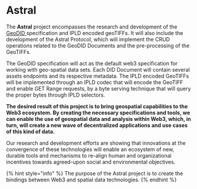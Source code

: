 # Astral

The **Astral** project encompasses the research and development of the [GeoDID ](../geodids/geodid-intro/)specification and IPLD encoded geoTIFFs. It will also include the development of the Astral Protocol, which will implement the CRUD operations related to the GeoDID Documents and the pre-processing of the GeoTIFFs.

The GeoDID specification will act as the default web3 specification for working with geo-spatial data sets. Each DID Document will contain several assets endpoints and its respective metadata. The IPLD encoded GeoTIFFs will be implemented through an IPLD codec that will encode the GeoTIFF and enable GET Range requests, by a byte serving technique that will query the proper bytes through IPLD selectors.

**The desired result of this project is to bring geospatial capabilities to the Web3 ecosystem. By creating the necessary specifications and tools, we can enable the use of geospatial data and analysis within Web3, which, in turn, will create a new wave of decentralized applications and use cases of this kind of data.**

Our research and development efforts are showing that innovations at the convergence of these technologies will enable an ecosystem of new, durable tools and mechanisms to re-align human and organizational incentives towards agreed-upon social and environmental objectives.

{% hint style="info" %}
The purpose of the Astral project is to create the bindings between Web3 and spatial data technologies.
{% endhint %}

